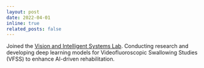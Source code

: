 ```yaml
---
layout: post
date: 2022-04-01
inline: true
related_posts: false
---
```


Joined the [Vision and Intelligent Systems Lab](https://sites.google.com/view/k-vislab/home?authuser=0). Conducting research and developing deep learning models for Videofluoroscopic Swallowing Studies (VFSS) to enhance AI-driven rehabilitation.
